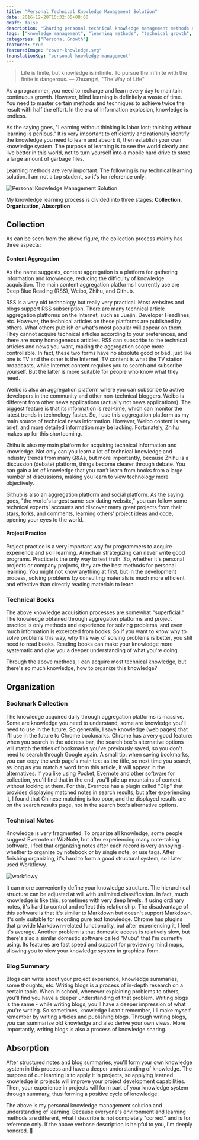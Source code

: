 ```yaml
---
title: "Personal Technical Knowledge Management Solution"
date: 2016-12-28T15:32:00+08:00
draft: false
description: "Sharing personal technical knowledge management methods and tools to help programmers learn and grow better"
tags: ["knowledge management", "learning methods", "technical growth", "tool recommendations"]
categories: ["Personal Growth"]
featured: true
featuredImage: "cover-knowledge.svg"
translationKey: "personal-knowledge-management"
---
```


> Life is finite, but knowledge is infinite. To pursue the infinite with the finite is dangerous. — Zhuangzi, "The Way of Life"

As a programmer, you need to recharge and learn every day to maintain continuous growth. However, blind learning is definitely a waste of time. You need to master certain methods and techniques to achieve twice the result with half the effort. In the era of information explosion, knowledge is endless.

As the saying goes, "Learning without thinking is labor lost; thinking without learning is perilous." It is very important to efficiently and rationally identify the knowledge you need to learn and absorb it, then establish your own knowledge system. The purpose of learning is to see the world clearly and live better in this world, not to turn yourself into a mobile hard drive to store a large amount of garbage files.

Learning methods are very important. The following is my technical learning solution. I am not a top student, so it's for reference only.

![Personal Knowledge Management Solution](/blog/images/2016/12/知识管理.png)

My knowledge learning process is divided into three stages: **Collection**, **Organization**, **Absorption**

## Collection

As can be seen from the above figure, the collection process mainly has three aspects:

#### Content Aggregation

As the name suggests, content aggregation is a platform for gathering information and knowledge, reducing the difficulty of knowledge acquisition. The main content aggregation platforms I currently use are Deep Blue Reading (RSS), Weibo, Zhihu, and Github.

RSS is a very old technology but really very practical. Most websites and blogs support RSS subscription. There are many technical article aggregation platforms on the Internet, such as Juejin, Developer Headlines, etc. However, the technical articles on these platforms are published by others. What others publish or what's most popular will appear on them. They cannot acquire technical articles according to your preferences, and there are many homogeneous articles. RSS can subscribe to the technical articles and news you want, making the aggregation scope more controllable. In fact, these two forms have no absolute good or bad, just like one is TV and the other is the Internet. TV content is what the TV station broadcasts, while Internet content requires you to search and subscribe yourself. But the latter is more suitable for people who know what they need.

Weibo is also an aggregation platform where you can subscribe to active developers in the community and other non-technical bloggers. Weibo is different from other news applications (actually not news applications). The biggest feature is that its information is real-time, which can monitor the latest trends in technology faster. So, I use this aggregation platform as my main source of technical news information. However, Weibo content is very brief, and more detailed information may be lacking. Fortunately, Zhihu makes up for this shortcoming.

Zhihu is also my main platform for acquiring technical information and knowledge. Not only can you learn a lot of technical knowledge and industry trends from many Q&As, but more importantly, because Zhihu is a discussion (debate) platform, things become clearer through debate. You can gain a lot of knowledge that you can't learn from books from a large number of discussions, making you learn to view technology more objectively.

Github is also an aggregation platform and social platform. As the saying goes, "the world's largest same-sex dating website," you can follow some technical experts' accounts and discover many great projects from their stars, forks, and comments, learning others' project ideas and code, opening your eyes to the world.

#### Project Practice

Project practice is a very important way for programmers to acquire experience and skill learning. Armchair strategizing can never write good programs. Practice is the only way to test truth. So, whether it's personal projects or company projects, they are the best methods for personal learning. You might not know anything at first, but in the development process, solving problems by consulting materials is much more efficient and effective than directly reading materials to learn.

### Technical Books

The above knowledge acquisition processes are somewhat "superficial." The knowledge obtained through aggregation platforms and project practice is only methods and experience for solving problems, and even much information is excerpted from books. So if you want to know why to solve problems this way, why this way of solving problems is better, you still need to read books. Reading books can make your knowledge more systematic and give you a deeper understanding of what you're doing.

Through the above methods, I can acquire most technical knowledge, but there's so much knowledge, how to organize this knowledge?

## Organization

### Bookmark Collection

The knowledge acquired daily through aggregation platforms is massive. Some are knowledge you need to understand, some are knowledge you'll need to use in the future. So generally, I save knowledge (web pages) that I'll use in the future to Chrome bookmarks. Chrome has a very good feature: when you search in the address bar, the search box's alternative options will match the titles of bookmarks you've previously saved, so you don't need to search through Google again. A small tip: when saving bookmarks, you can copy the web page's main text as the title, so next time you search, as long as you match a word from this article, it will appear in the alternatives. If you like using Pocket, Evernote and other software for collection, you'll find that in the end, you'll pile up mountains of content without looking at them. For this, Evernote has a plugin called "Clip" that provides displaying matched notes in search results, but after experiencing it, I found that Chinese matching is too poor, and the displayed results are on the search results page, not in the search box's alternative options.

### Technical Notes

Knowledge is very fragmented. To organize all knowledge, some people suggest Evernote or WizNote, but after experiencing many note-taking software, I feel that organizing notes after each record is very annoying - whether to organize by notebook or by single note, or use tags. After finishing organizing, it's hard to form a good structural system, so I later used Workflowy.

![workflowy](/blog/images/2016/12/workflowy.png)

It can more conveniently define your knowledge structure. The hierarchical structure can be adjusted at will with unlimited classification. In fact, much knowledge is like this, sometimes with very deep levels. If using ordinary notes, it's hard to control and reflect this relationship. The disadvantage of this software is that it's similar to Markdown but doesn't support Markdown. It's only suitable for recording pure text knowledge. Chrome has plugins that provide Markdown-related functionality, but after experiencing it, I feel it's average. Another problem is that domestic access is relatively slow, but there's also a similar domestic software called "Mubu" that I'm currently using. Its features are fast speed and support for previewing mind maps, allowing you to view your knowledge system in graphical form.

### Blog Summary

Blogs can write about your project experience, knowledge summaries, some thoughts, etc. Writing blogs is a process of in-depth research on a certain topic. When in school, whenever explaining problems to others, you'll find you have a deeper understanding of that problem. Writing blogs is the same - while writing blogs, you'll have a deeper impression of what you're writing. So sometimes, knowledge I can't remember, I'll make myself remember by writing articles and publishing blogs. Through writing blogs, you can summarize old knowledge and also derive your own views. More importantly, writing blogs is also a process of knowledge sharing.

## Absorption

After structured notes and blog summaries, you'll form your own knowledge system in this process and have a deeper understanding of knowledge. The purpose of our learning is to apply it in projects, so applying learned knowledge in projects will improve your project development capabilities. Then, your experience in projects will form part of your knowledge system through summary, thus forming a positive cycle of knowledge.

The above is my personal knowledge management solution and understanding of learning. Because everyone's environment and learning methods are different, what I describe is not completely "correct" and is for reference only. If the above verbose description is helpful to you, I'm deeply honored. 🐶

